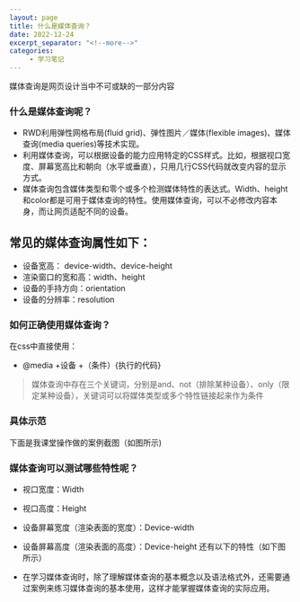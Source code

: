 ```yaml
---
layout: page
title: 什么是媒体查询？
date: 2022-12-24
excerpt_separator: "<!--more-->"
categories:
     - 学习笔记
---
```


媒体查询是网页设计当中不可或缺的一部分内容

<!--more-->

### 什么是媒体查询呢？
* RWD利用弹性网格布局(fluid grid)、弹性图片／媒体(flexible images)、媒体查询(media queries)等技术实现。
* 利用媒体查询，可以根据设备的能力应用特定的CSS样式。比如，根据视口宽度、屏幕宽高比和朝向（水平或垂直），只用几行CSS代码就改变内容的显示方式。
* 媒体查询包含媒体类型和零个或多个检测媒体特性的表达式。Width、height和color都是可用于媒体查询的特性。使用媒体查询，可以不必修改内容本身，而让网页适配不同的设备。

## 常见的媒体查询属性如下：
* 设备宽高： device-width、device-height
* 渲染窗口的宽和高：width、height
* 设备的手持方向：orientation
* 设备的分辨率：resolution

### 如何正确使用媒体查询？
在css中直接使用：
* @media +设备 +（条件）{执行的代码}
> 媒体查询中存在三个关键词，分别是and、not（排除某种设备）、only（限定某种设备），关键词可以将媒体类型或多个特性链接起来作为条件

### 具体示范
下面是我课堂操作做的案例截图（如图所示)

### 媒体查询可以测试哪些特性呢？
* 视口宽度：Width
* 视口高度：Height
* 设备屏幕宽度（渲染表面的宽度）：Device-width
* 设备屏幕高度（渲染表面的高度）：Device-height
还有以下的特性（如下图所示）

* 在学习媒体查询时，除了理解媒体查询的基本概念以及语法格式外，还需要通过案例来练习媒体查询的基本使用，这样才能掌握媒体查询的实际应用。




